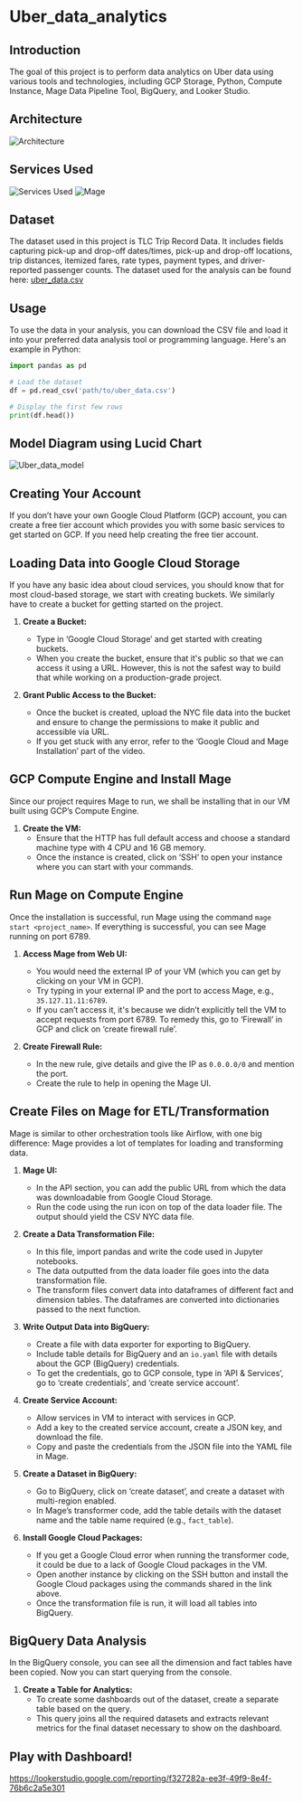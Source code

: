 # Uber_data_analytics

## Introduction
The goal of this project is to perform data analytics on Uber data using various tools and technologies, including GCP Storage, Python, Compute Instance, Mage Data Pipeline Tool, BigQuery, and Looker Studio.

## Architecture

![Architecture](https://github.com/akhandchauhan/Uber_data_analytics/assets/112802105/2c072400-4f59-47bd-aeb0-ea3a629e9524)

## Services Used
![Services Used](https://github.com/akhandchauhan/Uber_data_analytics/assets/112802105/27bb4139-d963-41cd-b6b0-5d25fd770026)
![Mage](https://github.com/akhandchauhan/Uber_data_analytics/assets/112802105/19940c05-6fed-40cb-9121-55a8963efcf4)

## Dataset 
The dataset used in this project is TLC Trip Record Data. It includes fields capturing pick-up and drop-off dates/times, pick-up and drop-off locations, trip distances, itemized fares, rate types, payment types, and driver-reported passenger counts.
The dataset used for the analysis can be found here: [uber_data.csv](./uber_data.csv)
## Usage

To use the data in your analysis, you can download the CSV file and load it into your preferred data analysis tool or programming language. Here's an example in Python:

```python
import pandas as pd

# Load the dataset
df = pd.read_csv('path/to/uber_data.csv')

# Display the first few rows
print(df.head())
```
## Model Diagram using Lucid Chart
![Uber_data_model](https://github.com/akhandchauhan/Uber_data_analytics/assets/112802105/29f6962c-0b67-403d-8257-4702546f14d5)

## Creating Your Account

If you don’t have your own Google Cloud Platform (GCP) account, you can create a free tier account which provides you with some basic services to get started on GCP. If you need help creating the free tier account.

## Loading Data into Google Cloud Storage

If you have any basic idea about cloud services, you should know that for most cloud-based storage, we start with creating buckets. We similarly have to create a bucket for getting started on the project.

1. **Create a Bucket:**
    - Type in ‘Google Cloud Storage’ and get started with creating buckets.
    - When you create the bucket, ensure that it's public so that we can access it using a URL. However, this is not the safest way to build that while working on a production-grade project.

2. **Grant Public Access to the Bucket:**
    - Once the bucket is created, upload the NYC file data into the bucket and ensure to change the permissions to make it public and accessible via URL.
    - If you get stuck with any error, refer to the ‘Google Cloud and Mage Installation’ part of the video.

## GCP Compute Engine and Install Mage

Since our project requires Mage to run, we shall be installing that in our VM built using GCP’s Compute Engine.

1. **Create the VM:**
    - Ensure that the HTTP has full default access and choose a standard machine type with 4 CPU and 16 GB memory.
    - Once the instance is created, click on ‘SSH’ to open your instance where you can start with your commands.

## Run Mage on Compute Engine

Once the installation is successful, run Mage using the command `mage start <project_name>`. If everything is successful, you can see Mage running on port 6789. 

1. **Access Mage from Web UI:**
    - You would need the external IP of your VM (which you can get by clicking on your VM in GCP). 
    - Try typing in your external IP and the port to access Mage, e.g., `35.127.11.11:6789`.
    - If you can’t access it, it's because we didn’t explicitly tell the VM to accept requests from port 6789. To remedy this, go to ‘Firewall’ in GCP and click on ‘create firewall rule’.

2. **Create Firewall Rule:**
    - In the new rule, give details and give the IP as `0.0.0.0/0` and mention the port.
    - Create the rule to help in opening the Mage UI.

## Create Files on Mage for ETL/Transformation

Mage is similar to other orchestration tools like Airflow, with one big difference: Mage provides a lot of templates for loading and transforming data.

1. **Mage UI:**
    - In the API section, you can add the public URL from which the data was downloadable from Google Cloud Storage.
    - Run the code using the run icon on top of the data loader file. The output should yield the CSV NYC data file.

2. **Create a Data Transformation File:**
    - In this file, import pandas and write the code used in Jupyter notebooks.
    - The data outputted from the data loader file goes into the data transformation file.
    - The transform files convert data into dataframes of different fact and dimension tables. The dataframes are converted into dictionaries passed to the next function.

3. **Write Output Data into BigQuery:**
    - Create a file with data exporter for exporting to BigQuery.
    - Include table details for BigQuery and an `io.yaml` file with details about the GCP (BigQuery) credentials.
    - To get the credentials, go to GCP console, type in ‘API & Services’, go to ‘create credentials’, and ‘create service account’.

4. **Create Service Account:**
    - Allow services in VM to interact with services in GCP.
    - Add a key to the created service account, create a JSON key, and download the file.
    - Copy and paste the credentials from the JSON file into the YAML file in Mage.

5. **Create a Dataset in BigQuery:**
    - Go to BigQuery, click on ‘create dataset’, and create a dataset with multi-region enabled.
    - In Mage’s transformer code, add the table details with the dataset name and the table name required (e.g., `fact_table`).

6. **Install Google Cloud Packages:**
    - If you get a Google Cloud error when running the transformer code, it could be due to a lack of Google Cloud packages in the VM.
    - Open another instance by clicking on the SSH button and install the Google Cloud packages using the commands shared in the link above.
    - Once the transformation file is run, it will load all tables into BigQuery.

## BigQuery Data Analysis

In the BigQuery console, you can see all the dimension and fact tables have been copied. Now you can start querying from the console.

1. **Create a Table for Analytics:**
    - To create some dashboards out of the dataset, create a separate table based on the query.
    - This query joins all the required datasets and extracts relevant metrics for the final dataset necessary to show on the dashboard.
## Play with Dashboard!
https://lookerstudio.google.com/reporting/f327282a-ee3f-49f9-8e4f-76b6c2a5e301
